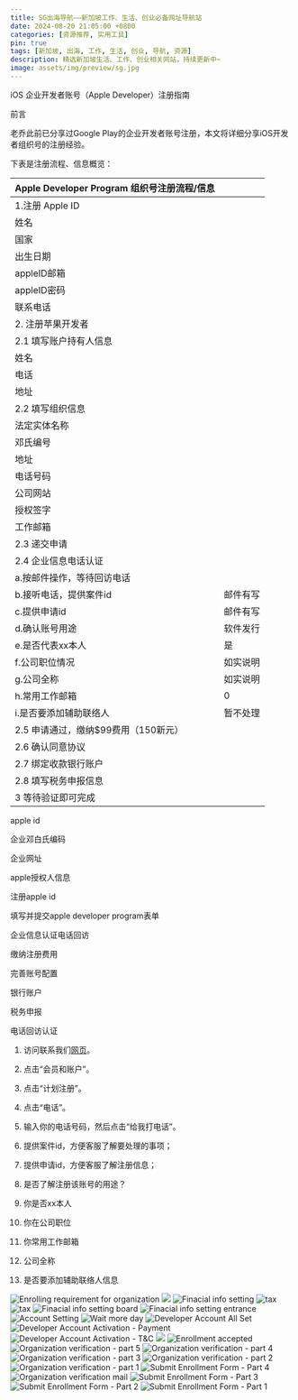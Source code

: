```yaml
---
title: SG出海导航——新加坡工作、生活、创业必备网址导航站
date: 2024-08-20 21:05:00 +0800
categories: [资源推荐, 实用工具]    
pin: true
tags: [新加坡, 出海, 工作, 生活, 创业, 导航, 资源]
description: 精选新加坡生活、工作、创业相关网站，持续更新中~
image: assets/img/preview/sg.jpg
---
```


iOS  企业开发者账号（Apple Developer）注册指南

前言

老乔此前已分享过Google Play的企业开发者账号注册，本文将详细分享iOS开发者组织号的注册经验。

下表是注册流程、信息概览：

| Apple Developer Program 组织号注册流程/信息 |          |
| ------------------------------------------- | -------- |
| 1.注册 Apple ID                             |          |
| 姓名                                        |          |
| 国家                                        |          |
| 出生日期                                    |          |
| appleID邮箱                                 |          |
| appleID密码                                 |          |
| 联系电话                                    |          |
| 2. 注册苹果开发者                           |          |
| 2.1 填写账户持有人信息                      |          |
| 姓名                                        |          |
| 电话                                        |          |
| 地址                                        |          |
| 2.2 填写组织信息                            |          |
| 法定实体名称                                |          |
| 邓氏编号                                    |          |
| 地址                                        |          |
| 电话号码                                    |          |
| 公司网站                                    |          |
| 授权签字                                    |          |
| 工作邮箱                                    |          |
| 2.3 递交申请                                |          |
| 2.4 企业信息电话认证                        |          |
| a.按邮件操作，等待回访电话                  |          |
| b.接听电话，提供案件id                      | 邮件有写 |
| c.提供申请id                                | 邮件有写 |
| d.确认账号用途                              | 软件发行 |
| e.是否代表xx本人                            | 是       |
| f.公司职位情况                              | 如实说明 |
| g.公司全称                                  | 如实说明 |
| h.常用工作邮箱                              | 0        |
| i.是否要添加辅助联络人                      | 暂不处理 |
| 2.5 申请通过，缴纳$99费用（150新元）        |          |
| 2.6 确认同意协议                            |          |
| 2.7 绑定收款银行账户                        |          |
| 2.8 填写税务申报信息                        |          |
| 3 等待验证即可完成                          |          |



apple id

企业邓白氏编码

企业网址

apple授权人信息







注册apple id

填写并提交apple developer program表单

企业信息认证电话回访

缴纳注册费用

完善账号配置

银行账户

税务申报



电话回访认证

1. 访问联系我们[网页](https://developer.apple.com/contact/topic/select)。
2. 点击“会员和账户”。
3. 点击“计划注册”。
4. 点击“电话”。
5. 输入你的电话号码，然后点击“给我打电话”。



1. 提供案件id，方便客服了解要处理的事项；
2. 提供申请id，方便客服了解注册信息；
3. 是否了解注册该账号的用途？
4. 你是否xx本人
5. 你在公司职位
6. 你常用工作邮箱
7. 公司全称
8. 是否要添加辅助联络人信息






![Enrolling requirement for organization](https://image.sgchuhai.com/image/2024/f16ed12807ff5f1f94513361bd1e1748.png)
![](https://image.sgchuhai.com/image/2024/be58f25173ee2542eb87548e02750a8b.png)
![Finacial info setting](https://image.sgchuhai.com/image/2024/15552aba9ea4fca0dec5d89d3a20f0e6.png)
![tax](https://image.sgchuhai.com/image/2024/25d782d45dc3ed98a5d674e4d02c4860.png)
![tax](https://image.sgchuhai.com/image/2024/1627c0ef0c9d886e0f17fd37442009be.png)
![Finacial info setting board](https://image.sgchuhai.com/image/2024/0f5fc9e2944aa6177684101678647c04.png)
![Finacial info setting entrance](https://image.sgchuhai.com/image/2024/703cd544c481b7932a2f003f4b931ac1.png)
![Account Setting](https://image.sgchuhai.com/image/2024/40bfb3b8625123ce5ea12d4de750c667.png)
![Wait more day](https://image.sgchuhai.com/image/2024/b11fb731d4a4756fff9ed31dbe3fea3d.png)
![Developer Account All Set](https://image.sgchuhai.com/image/2024/4627a3f76b4158d2f862b4911fba98e7.png)
![Developer Account Activation - Payment](https://image.sgchuhai.com/image/2024/731ff4ea8c2503669c52218ab240336a.png)
![Developer Account Activation - T&C](https://image.sgchuhai.com/image/2024/a396c3a74231d30b19e9aae34d714a4e.png)
![](https://image.sgchuhai.com/image/2024/c177b9e23d476133d7e46e4bd8d8dad5.png)
![Enrollment accepted](https://image.sgchuhai.com/image/2024/e4ced8131856250810c974113cc9d6ac.png)
![Organization verification - part 5](https://image.sgchuhai.com/image/2024/3b4be175d6ee0b10a5649d4cdfed90f3.png)
![Organization verification - part 4](https://image.sgchuhai.com/image/2024/87223fa976c496656e27e49faa593516.png)
![Organization verification - part 3](https://image.sgchuhai.com/image/2024/cc7cdd936fc7bb0299c4effde858a3ea.png)
![Organization verification - part 2](https://image.sgchuhai.com/image/2024/92513af8f3862a56716bb6e4e2d62c77.png)
![Organization verification - part 1](https://image.sgchuhai.com/image/2024/31885f37ea451f76bb97bcc314841dca.png)
![Submit Enrollment Form - Part 4](https://image.sgchuhai.com/image/2024/c90f4a9b7d22823283c5dcbaa58e5f8d.png)
![Organization verification mail](https://image.sgchuhai.com/image/2024/b81296fe4e24fa8f89833355e8bb683d.png)
![Submit Enrollment Form - Part 3](https://image.sgchuhai.com/image/2024/94512f7ad5ba798e06fd901e0ad24201.png)
![Submit Enrollment Form - Part 2](https://image.sgchuhai.com/image/2024/76e6243a5886b3523ed45e44b7ea12ea.png)
![Submit Enrollment Form - Part 1](https://image.sgchuhai.com/image/2024/2c5c81cdd5402491388435ab6d5c2453.png)